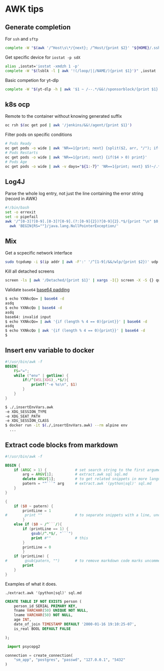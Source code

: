 # AWK tips

## Generate completion
For `ssh` and `sftp`
```sh
complete -W "$(awk '/^Host\s\*/{next}; /^Host/{print $2}' "${HOME}/.ssh/config" 2>'/dev/null')" ssh sftp
```
Get specific device for `iostat -p sdX`
```sh
alias ,iostat='iostat -xmdzh 1 -p'
complete -W "$(lsblk -l | awk '!(/loop/||/NAME/){print $1}')" ,iostat
```
Basic competion for yt-dlp
```sh
complete -W "$(yt-dlp -h | awk '$1 ~ /--.*/&&!/sponsorblock/{print $1}')" yt-dlp
```

## k8s ocp
Remote to the container without knowing generated suffix
```sh
oc rsh $(oc get pod | awk '/jenkins/&&!/agent/{print $1}')
```

Filter pods on specific conditions
```bash
# Pods Ready
oc get pods -o wide | awk 'NR==1{print; next} {split($2, arr, "/"); if(arr[1] != arr[2]) print}'
# Pods Restarts
oc get pods -o wide | awk 'NR==1{print; next} {if($4 > 0) print}'
# Pods Age
oc get pods -o wide | awk -v days="${1:-7}" 'NR==1{print; next} $5!~/.*d/{next}; {tmp=$5; gsub("d","",tmp); if(int(tmp) > days ){print}}'
```
## Log4J
Parse the whole log entry, not just the line containing the error string (record in AWK)
```sh
#!/bin/bash
set -o errexit
set -o pipefail
awk '/^[0-3]?[0-9].[0-3]?[0-9].(?:[0-9]{2})?[0-9]{2}.*$/{print "\n" $0; next}{print}' "${1}" |
  awk 'BEGIN{RS=""}/java.lang.NullPointerException/'
```
## Mix 
Get a scpecific network interface
```sh
sudo tcpdump -i $(ip addr | awk -F':' '/^[1-9]/&&/wlp/{print $2})' udp -v
```
Kill all detached screens
```sh
screen -ls | awk '/Detached/{print $1}' | xargs -I{} screen -X -S {} quit
```
Validate `base64` [base64 padding](https://stackoverflow.com/questions/6916805/why-does-a-base64-encoded-string-have-an-sign-at-the-end)
```sh
$ echo YXNkcQo= | base64 -d
asdq
$ echo YXNkcQo | base64 -d
asdq
base64: invalid input
$ echo YXNkcQo= | awk '{if (length % 4 == 0){print}}' | base64 -d 
asdq
$ echo YXNkcQo | awk '{if (length % 4 == 0){print}}' | base64 -d 
$
```
## Insert env variable to docker
```awk
#!/usr/bin/awk -f
BEGIN{
    FS="=";
    while ("env" | getline) {
        if(/^(WSL|XDG)_.*$/){
            printf("-e %s\n", $1)
        }
    }
}
```
```bash
$ ./,insertEnvVars.awk
-e XDG_SESSION_TYPE
-e XDG_SEAT_PATH
-e XDG_SESSION_CLASS
$ docker run -it $(./,insertEnvVars.awk) --rm alpine env
  ...
```

## Extract code blocks from markdown
```awk
#!/usr/bin/awk -f

BEGIN {
    if (ARGC > 1) {             # set search string to the first argument
        arg = ARGV[1];          # extract.awk sql sql.md
        delete ARGV[1];         # to get related snippets in more languages
        patern = "^```" arg     # extract.awk '(python|sql)' sql.md
    }
}

{
    if ($0 ~ patern) {
        printLine = 1
#        print ""               # to separate snippets with a line, uncomment this
        }
    else if ($0 ~ /^```/){
        if (printLine == 1) {
            gsub(/^.*$/, "```")
            print #""           # this
        }
        printLine = 0
        }
    if (printLine) {
#        gsub(patern, "")       # to remove markdown code marks uncomment this line and quotes above
        print
    }
}
```
Examples of what it does.

 `./extract.awk '(python|sql)' sql.md`
 ```sql
 CREATE TABLE IF NOT EXISTS person (
     person_id SERIAL PRIMARY KEY,
     fname VARCHAR(50) UNIQUE NOT NULL,
     lname VARCHAR(50) NOT NULL,
     age INT,
     date_of_join TIMESTAMP DEFAULT '2000-01-16 19:10:25-07',
     is_real BOOL DEFAULT FALSE

 );
 ```
 ```python
  import psycopg2

 connection = create_connection(
     "sm_app", "postgres", "passwd", "127.0.0.1", "5432"
 )
 ```

